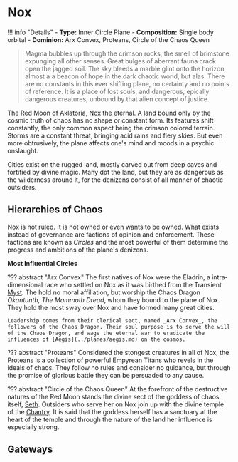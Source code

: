 # Nox

!!! info "Details"
    - **Type:** Inner Circle Plane
    - **Composition:** Single body orbital
    - **Dominion:** Arx Convex, Proteans, Circle of the Chaos Queen

> Magma bubbles up through the crimson rocks, the smell of brimstone expunging all other senses. Great bulges of aberrant fauna crack open the jagged soil. The sky bleeds a marble glint onto the horizon, almost a a beacon of hope in the dark chaotic world, but alas. There are no constants in this ever shifting plane, no certainty and no points of reference. It is a place of lost souls, and dangerous, epically dangerous creatures, unbound by that alien concept of justice.

The Red Moon of Aklatoria, Nox the eternal. A land bound only by the cosmic truth of chaos has no shape or constant form. Its features shift constantly, the only common aspect being the crimson colored terrain. Storms are a constant threat, bringing acid rains and fiery skies. But even more obtrusively, the plane affects one's mind and moods in a psychic onslaught.

Cities exist on the rugged land, mostly carved out from deep caves and fortified by divine magic. Many dot the land, but they are as dangerous as the wilderness around it, for the denizens consist of all manner of chaotic outsiders.

## Hierarchies of Chaos
Nox is not ruled. It is not owned or even wants to be owned. What exists instead of governance are factions of opinion and enforcement. These factions are known as _Circles_ and the most powerful of them determine the progress and ambitions of the plane's denizens.

**Most Influential Circles**

??? abstract "Arx Convex"
    The first natives of Nox were the Eladrin, a intra-dimensional race who settled on Nox as it was birthed from the Transient [Myst](../planes/myst.md). The hold no moral affiliation, but worship the Chaos Dragon _Okantunth, The Mammoth Dread_, whom they bound to the plane of Nox. They hold the most sway over Nox and have formed many great cities.

    Leadership comes from their clerical sect, named _Arx Convex_, the followers of the Chaos Dragon. Their soul purpose is to serve the will of the Chaos Dragon, and wage the eternal war to eradicate the influences of [Aegis](../planes/aegis.md) on the cosmos.

??? abstract "Proteans"
    Considered the stongest creatures in all of Nox, the Proteans is a collection of powerful Empyrean Titans who revels in the ideals of chaos. They follow no rules and consider no guidance, but through the promise of glorious battle they can be persuaded to any cause.

??? abstract "Circle of the Chaos Queen"
    At the forefront of the destructive natures of the Red Moon stands the divine sect of the goddess of chaos itself, [Seth](../../religion/deities/seth.md). Outsiders who serve her on Nox join up with the divine temple of the [Chantry](../../religion/organizations/chantry_of_the_sisters.md). It is said that the goddess herself has a sanctuary at the heart of the temple and through the nature of the land her influence is especially strong.

## Gateways
